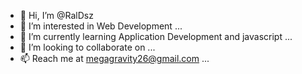 - 👋 Hi, I’m @RalDsz
- 👀 I’m interested in Web Development ...
- 🌱 I’m currently learning Application Development and javascript ...
- 💞️ I’m looking to collaborate on ...
- 📫 Reach me at megagravity26@gmail.com
...

<!---
RalDsz/RalDsz is a ✨ special ✨ repository because its `README.md` (this file) appears on your GitHub profile.
You can click the Preview link to take a look at your changes.
--->
